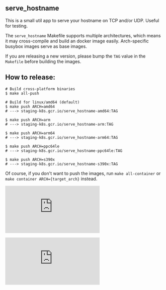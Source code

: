 ## serve_hostname

This is a small util app to serve your hostname on TCP and/or UDP.  Useful for testing.

The `serve_hostname` Makefile supports multiple architectures, which means it may cross-compile and build an docker image easily.
Arch-specific busybox images serve as base images.

If you are releasing a new version, please bump the `TAG` value in the `Makefile` before building the images.

## How to release:

```
# Build cross-platform binaries
$ make all-push

# Build for linux/amd64 (default)
$ make push ARCH=amd64
# ---> staging-k8s.gcr.io/serve_hostname-amd64:TAG

$ make push ARCH=arm
# ---> staging-k8s.gcr.io/serve_hostname-arm:TAG

$ make push ARCH=arm64
# ---> staging-k8s.gcr.io/serve_hostname-arm64:TAG

$ make push ARCH=ppc64le
# ---> staging-k8s.gcr.io/serve_hostname-ppc64le:TAG

$ make push ARCH=s390x
# ---> staging-k8s.gcr.io/serve_hostname-s390x:TAG
```

Of course, if you don't want to push the images, run `make all-container` or `make container ARCH={target_arch}` instead.


[![Analytics](https://kubernetes-site.appspot.com/UA-36037335-10/GitHub/contrib/for-demos/serve_hostname/README.md?pixel)]()


[![Analytics](https://kubernetes-site.appspot.com/UA-36037335-10/GitHub/test/images/serve_hostname/README.md?pixel)]()
